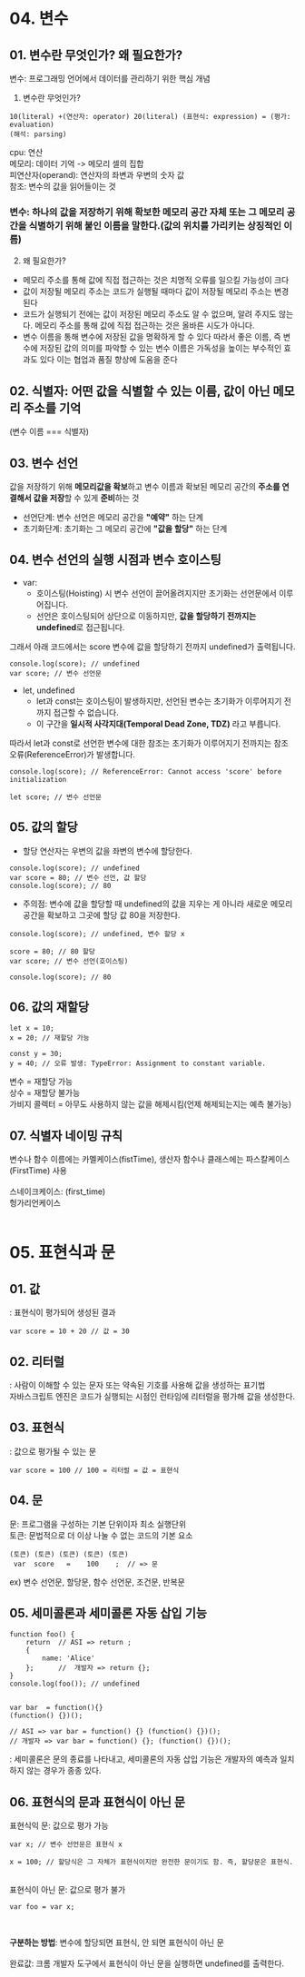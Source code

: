 # 04. 변수

## 01. 변수란 무엇인가? 왜 필요한가?

변수: 프로그래밍 언어에서 데이터를 관리하기 위한 핵심 개념

1. 변수란 무엇인가?

```
10(literal) +(연산자: operator) 20(literal) (표현식: expression) = (평가: evaluation)
(해석: parsing)
```

cpu: 연산
<br/>
메모리: 데이터 기억 -> 메모리 셀의 집합
<br/>
피연산자(operand): 연산자의 좌변과 우변의 숫자 값
<br/>
참조: 변수의 값을 읽어들이는 것

### 변수: 하나의 값을 저장하기 위해 확보한 메모리 공간 자체 또는 그 메모리 공간을 식별하기 위해 붙인 이름을 말한다.(값의 위치를 가리키는 상징적인 이름)

2. 왜 필요한가?

- 메모리 주소를 통해 값에 직접 접근하는 것은 치명적 오류를 일으킬 가능성이 크다
- 값이 저장될 메모리 주소는 코드가 실행될 때마다 값이 저장될 메모리 주소는 변경된다
- 코드가 실행되기 전에는 값이 저장된 메모리 주소도 알 수 없으며, 알려 주지도 않는다. 메모리 주소를 통해 값에 직접 접근하는 것은 올바른 시도가 아니다.
- 변수 이름을 통해 변수에 저장된 값을 명확하게 할 수 있다 따라서 좋은 이름, 즉 변수에 저장된 값의 의미를 파악할 수 있는 변수 이름은 가독성을 높이는 부수적인 효과도 있다 이는 협업과 품질 향상에 도움을 준다

## 02. 식별자: 어떤 값을 식별할 수 있는 이름, 값이 아닌 메모리 주소를 기억

(변수 이름 === 식별자)

## 03. 변수 선언

값을 저장하기 위해 **메모리값을 확보**하고 변수 이름과 확보된 메모리 공간의 **주소를 연결해서 값을 저장**할 수 있게 **준비**하는 것

- 선언단계: 변수 선언은 메모리 공간을 **"예약"** 하는 단계
- 초기화단계: 초기화는 그 메모리 공간에 **"값을 할당"** 하는 단계

## 04. 변수 선언의 실행 시점과 변수 호이스팅

- var:
  - 호이스팅(Hoisting) 시 변수 선언이 끌어올려지지만 초기화는 선언문에서 이루어집니다.
  - 선언은 호이스팅되어 상단으로 이동하지만, **값을 할당하기 전까지는 undefined**로 접근됩니다.

그래서 아래 코드에서는 score 변수에 값을 할당하기 전까지 undefined가 출력됩니다.

```
console.log(score); // undefined
var score; // 변수 선언문
```

- let, undefined
  - let과 const는 호이스팅이 발생하지만, 선언된 변수는 초기화가 이루어지기 전까지 접근할 수 없습니다.
  - 이 구간을 **일시적 사각지대(Temporal Dead Zone, TDZ)** 라고 부릅니다.

따라서 let과 const로 선언한 변수에 대한 참조는 초기화가 이루어지기 전까지는 참조 오류(ReferenceError)가 발생합니다.

```
console.log(score); // ReferenceError: Cannot access 'score' before initialization

let score; // 변수 선언문
```

## 05. 값의 할당

- 할당 연산자는 우변의 값을 좌변의 변수에 할당한다.

```
console.log(score); // undefined
var score = 80; // 변수 선언, 값 할당
console.log(score); // 80
```

- 주의점: 변수에 값을 할당할 때 undefined의 값을 지우는 게 아니라 새로운 메모리 공간을 확보하고 그곳에 할당 값 80을 저장한다.

```
console.log(score); // undefined, 변수 할당 x

score = 80; // 80 할당
var score; // 변수 선언(호이스팅)

console.log(score); // 80
```

## 06. 값의 재할당

```
let x = 10;
x = 20; // 재할당 가능

const y = 30;
y = 40; // 오류 발생: TypeError: Assignment to constant variable.

```

변수 = 재할당 가능
</br>
상수 = 재할당 불가능
</br>
가비지 콜렉터 = 아무도 사용하지 않는 값을 해제시킴(언제 해제되는지는 예측 불가능)

## 07. 식별자 네이밍 규칙

변수나 함수 이름에는 카멜케이스(fistTime), 생산자 함수나 클래스에는 파스칼케이스(FirstTime) 사용
</br></br>
스네이크케이스: (first_time)
</br>
헝가리언케이스
</br></br>

# 05. 표현식과 문

## 01. 값

: 표현식이 평가되어 생성된 결과

```
var score = 10 + 20 // 값 = 30
```

## 02. 리터럴

: 사람이 이해할 수 있는 문자 또는 약속된 기호를 사용해 값을 생성하는 표기법
</br>
자바스크립트 엔진은 코드가 실행되는 시점인 런타임에 리터럴을 평가해 값을 생성한다.

## 03. 표현식

: 값으로 평가될 수 있는 문

```
var score = 100 // 100 = 리터럴 = 값 = 표현식
```

## 04. 문

문: 프로그램을 구성하는 기본 단위이자 최소 실행단위
</br>
토큰: 문법적으로 더 이상 나눌 수 없는 코드의 기본 요소

```
(토큰) (토큰) (토큰) (토큰) (토큰)
 var  score   =    100    ;  // => 문
```

ex) 변수 선언문, 할당문, 함수 선언문, 조건문, 반복문

## 05. 세미콜론과 세미콜론 자동 삽입 기능

```
function foo() {
    return  // ASI => return ;
    {
        name: 'Alice'
    };      //  개발자 => return {};
}
console.log(foo()); // undefined


var bar  = function(){}
(function() {})();

// ASI => var bar = function() {} (function() {})();
// 개발자 => var bar = function() {}; (function() {})();

```

: 세미콜론은 문의 종료를 나타내고, 세미콜론의 자동 삽입 기능은 개발자의 예측과 일치하지 않는 경우가 종종 있다.

## 06. 표현식의 문과 표현식이 아닌 문

표현식익 문: 값으로 평가 가능

```
var x; // 변수 선언문은 표현식 x

x = 100; // 할당식은 그 자체가 표현식이지만 완전한 문이기도 함. 즉, 할당문은 표현식.
```

</br>
표현식이 아닌 문: 값으로 평가 불가

```
var foo = var x;
```

</br>

**구분하는 방법**: 변수에 할당되면 표현식, 안 되면 표현식이 아닌 문
</br></br>
완료값: 크롬 개발자 도구에서 표현식이 아닌 문을 실행하면 undefined를 출력한다.
